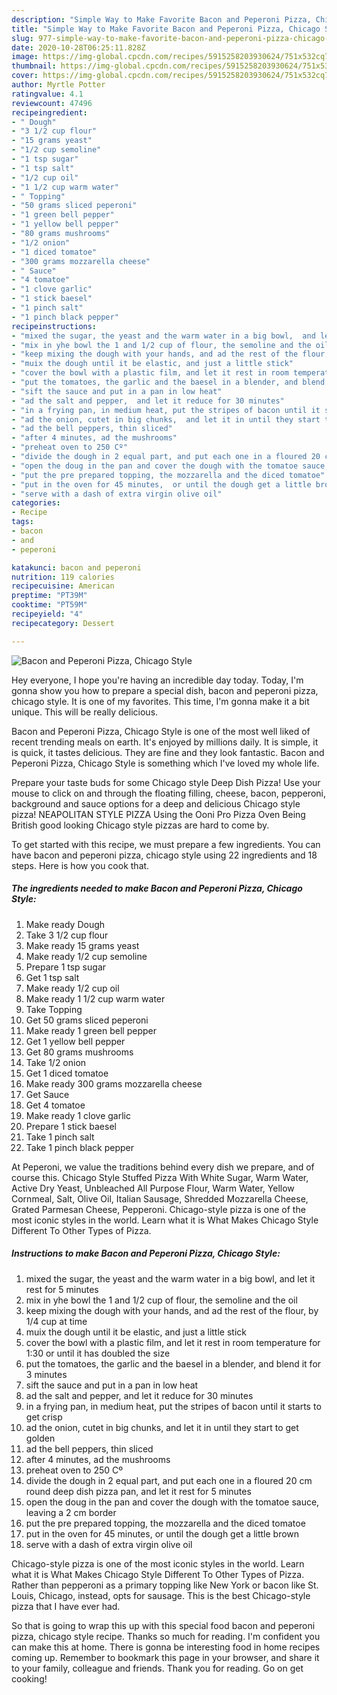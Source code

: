```yaml
---
description: "Simple Way to Make Favorite Bacon and Peperoni Pizza, Chicago Style"
title: "Simple Way to Make Favorite Bacon and Peperoni Pizza, Chicago Style"
slug: 977-simple-way-to-make-favorite-bacon-and-peperoni-pizza-chicago-style
date: 2020-10-28T06:25:11.828Z
image: https://img-global.cpcdn.com/recipes/5915258203930624/751x532cq70/bacon-and-peperoni-pizza-chicago-style-recipe-main-photo.jpg
thumbnail: https://img-global.cpcdn.com/recipes/5915258203930624/751x532cq70/bacon-and-peperoni-pizza-chicago-style-recipe-main-photo.jpg
cover: https://img-global.cpcdn.com/recipes/5915258203930624/751x532cq70/bacon-and-peperoni-pizza-chicago-style-recipe-main-photo.jpg
author: Myrtle Potter
ratingvalue: 4.1
reviewcount: 47496
recipeingredient:
- " Dough"
- "3 1/2 cup flour"
- "15 grams yeast"
- "1/2 cup semoline"
- "1 tsp sugar"
- "1 tsp salt"
- "1/2 cup oil"
- "1 1/2 cup warm water"
- " Topping"
- "50 grams sliced peperoni"
- "1 green bell pepper"
- "1 yellow bell pepper"
- "80 grams mushrooms"
- "1/2 onion"
- "1 diced tomatoe"
- "300 grams mozzarella cheese"
- " Sauce"
- "4 tomatoe"
- "1 clove garlic"
- "1 stick baesel"
- "1 pinch salt"
- "1 pinch black pepper"
recipeinstructions:
- "mixed the sugar, the yeast and the warm water in a big bowl,  and let it rest for 5 minutes"
- "mix in yhe bowl the 1 and 1/2 cup of flour, the semoline and the oil"
- "keep mixing the dough with your hands, and ad the rest of the flour,  by 1/4 cup at time"
- "muix the dough until it be elastic, and just a little stick"
- "cover the bowl with a plastic film, and let it rest in room temperature for 1:30 or until it has doubled the size"
- "put the tomatoes, the garlic and the baesel in a blender, and blend it for 3 minutes"
- "sift the sauce and put in a pan in low heat"
- "ad the salt and pepper,  and let it reduce for 30 minutes"
- "in a frying pan, in medium heat, put the stripes of bacon until it starts to get crisp"
- "ad the onion, cutet in big chunks,  and let it in until they start to get golden"
- "ad the bell peppers, thin sliced"
- "after 4 minutes, ad the mushrooms"
- "preheat oven to 250 Cº"
- "divide the dough in 2 equal part, and put each one in a floured 20 cm round  deep dish pizza pan, and let it rest for 5 minutes"
- "open the doug in the pan and cover the dough with the tomatoe sauce, leaving a 2 cm border"
- "put the pre prepared topping, the mozzarella and the diced tomatoe"
- "put in the oven for 45 minutes,  or until the dough get a little brown"
- "serve with a dash of extra virgin olive oil"
categories:
- Recipe
tags:
- bacon
- and
- peperoni

katakunci: bacon and peperoni 
nutrition: 119 calories
recipecuisine: American
preptime: "PT39M"
cooktime: "PT59M"
recipeyield: "4"
recipecategory: Dessert

---
```



![Bacon and Peperoni Pizza, Chicago Style](https://img-global.cpcdn.com/recipes/5915258203930624/751x532cq70/bacon-and-peperoni-pizza-chicago-style-recipe-main-photo.jpg)

Hey everyone, I hope you're having an incredible day today. Today, I'm gonna show you how to prepare a special dish, bacon and peperoni pizza, chicago style. It is one of my favorites. This time, I'm gonna make it a bit unique. This will be really delicious.

Bacon and Peperoni Pizza, Chicago Style is one of the most well liked of recent trending meals on earth. It's enjoyed by millions daily. It is simple, it is quick, it tastes delicious. They are fine and they look fantastic. Bacon and Peperoni Pizza, Chicago Style is something which I've loved my whole life.

Prepare your taste buds for some Chicago style Deep Dish Pizza! Use your mouse to click on and through the floating filling, cheese, bacon, pepperoni, background and sauce options for a deep and delicious Chicago style pizza! NEAPOLITAN STYLE PIZZA Using the Ooni Pro Pizza Oven Being British good looking Chicago style pizzas are hard to come by.


To get started with this recipe, we must prepare a few ingredients. You can have bacon and peperoni pizza, chicago style using 22 ingredients and 18 steps. Here is how you cook that.

<!--inarticleads1-->

##### The ingredients needed to make Bacon and Peperoni Pizza, Chicago Style:

1. Make ready  Dough
1. Take 3 1/2 cup flour
1. Make ready 15 grams yeast
1. Make ready 1/2 cup semoline
1. Prepare 1 tsp sugar
1. Get 1 tsp salt
1. Make ready 1/2 cup oil
1. Make ready 1 1/2 cup warm water
1. Take  Topping
1. Get 50 grams sliced peperoni
1. Make ready 1 green bell pepper
1. Get 1 yellow bell pepper
1. Get 80 grams mushrooms
1. Take 1/2 onion
1. Get 1 diced tomatoe
1. Make ready 300 grams mozzarella cheese
1. Get  Sauce
1. Get 4 tomatoe
1. Make ready 1 clove garlic
1. Prepare 1 stick baesel
1. Take 1 pinch salt
1. Take 1 pinch black pepper


At Peperoni, we value the traditions behind every dish we prepare, and of course this. Chicago Style Stuffed Pizza With White Sugar, Warm Water, Active Dry Yeast, Unbleached All Purpose Flour, Warm Water, Yellow Cornmeal, Salt, Olive Oil, Italian Sausage, Shredded Mozzarella Cheese, Grated Parmesan Cheese, Pepperoni. Chicago-style pizza is one of the most iconic styles in the world. Learn what it is What Makes Chicago Style Different To Other Types of Pizza. 

<!--inarticleads2-->

##### Instructions to make Bacon and Peperoni Pizza, Chicago Style:

1. mixed the sugar, the yeast and the warm water in a big bowl,  and let it rest for 5 minutes
1. mix in yhe bowl the 1 and 1/2 cup of flour, the semoline and the oil
1. keep mixing the dough with your hands, and ad the rest of the flour,  by 1/4 cup at time
1. muix the dough until it be elastic, and just a little stick
1. cover the bowl with a plastic film, and let it rest in room temperature for 1:30 or until it has doubled the size
1. put the tomatoes, the garlic and the baesel in a blender, and blend it for 3 minutes
1. sift the sauce and put in a pan in low heat
1. ad the salt and pepper,  and let it reduce for 30 minutes
1. in a frying pan, in medium heat, put the stripes of bacon until it starts to get crisp
1. ad the onion, cutet in big chunks,  and let it in until they start to get golden
1. ad the bell peppers, thin sliced
1. after 4 minutes, ad the mushrooms
1. preheat oven to 250 Cº
1. divide the dough in 2 equal part, and put each one in a floured 20 cm round  deep dish pizza pan, and let it rest for 5 minutes
1. open the doug in the pan and cover the dough with the tomatoe sauce, leaving a 2 cm border
1. put the pre prepared topping, the mozzarella and the diced tomatoe
1. put in the oven for 45 minutes,  or until the dough get a little brown
1. serve with a dash of extra virgin olive oil


Chicago-style pizza is one of the most iconic styles in the world. Learn what it is What Makes Chicago Style Different To Other Types of Pizza. Rather than pepperoni as a primary topping like New York or bacon like St. Louis, Chicago, instead, opts for sausage. This is the best Chicago-style pizza that I have ever had. 

So that is going to wrap this up with this special food bacon and peperoni pizza, chicago style recipe. Thanks so much for reading. I'm confident you can make this at home. There is gonna be interesting food in home recipes coming up. Remember to bookmark this page in your browser, and share it to your family, colleague and friends. Thank you for reading. Go on get cooking!
